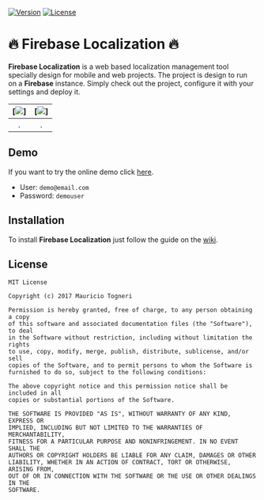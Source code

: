 [![Version](https://img.shields.io/badge/version-0.9.0-blue.svg?style=flat-square)](https://github.com/mauriciotogneri/firebase-localization)
[![License](https://img.shields.io/badge/license-MIT-green.svg?style=flat-square)](https://github.com/mauriciotogneri/firebase-localization/blob/master/LICENSE.md)

# :fire: Firebase Localization :fire:

**Firebase Localization** is a web based localization management tool specially design for mobile and web projects. The project is design to run on a **Firebase** instance. Simply check out the project, configure it with your settings and deploy it.

| [![](https://i.imgur.com/8wKBooY.png)]  | [![](https://i.imgur.com/8wKBooY.png)] |
|:---:|:---:|
| . | . |

## Demo
If you want to try the online demo click [here](https://app-localization-2f645.firebaseapp.com).

* User: `demo@email.com`
* Password: `demouser`

## Installation
To install **Firebase Localization** just follow the guide on the [wiki](https://github.com/mauriciotogneri/firebase-localization/wiki/Installation).

## License

    MIT License

    Copyright (c) 2017 Mauricio Togneri

    Permission is hereby granted, free of charge, to any person obtaining a copy
    of this software and associated documentation files (the "Software"), to deal
    in the Software without restriction, including without limitation the rights
    to use, copy, modify, merge, publish, distribute, sublicense, and/or sell
    copies of the Software, and to permit persons to whom the Software is
    furnished to do so, subject to the following conditions:

    The above copyright notice and this permission notice shall be included in all
    copies or substantial portions of the Software.

    THE SOFTWARE IS PROVIDED "AS IS", WITHOUT WARRANTY OF ANY KIND, EXPRESS OR
    IMPLIED, INCLUDING BUT NOT LIMITED TO THE WARRANTIES OF MERCHANTABILITY,
    FITNESS FOR A PARTICULAR PURPOSE AND NONINFRINGEMENT. IN NO EVENT SHALL THE
    AUTHORS OR COPYRIGHT HOLDERS BE LIABLE FOR ANY CLAIM, DAMAGES OR OTHER
    LIABILITY, WHETHER IN AN ACTION OF CONTRACT, TORT OR OTHERWISE, ARISING FROM,
    OUT OF OR IN CONNECTION WITH THE SOFTWARE OR THE USE OR OTHER DEALINGS IN THE
    SOFTWARE.